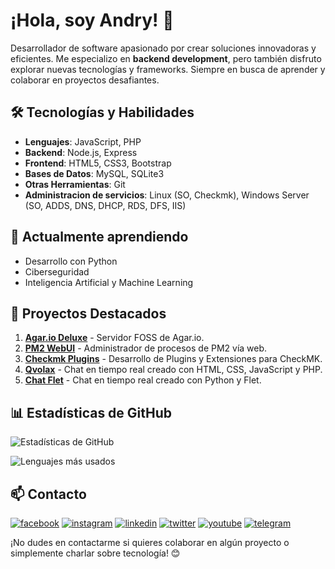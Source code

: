 # ¡Hola, soy Andry! 👋

Desarrollador de software apasionado por crear soluciones innovadoras y eficientes. Me especializo en **backend development**, pero también disfruto explorar nuevas tecnologías y frameworks. Siempre en busca de aprender y colaborar en proyectos desafiantes.

## 🛠 Tecnologías y Habilidades

- **Lenguajes**: JavaScript, PHP
- **Backend**: Node.js, Express
- **Frontend**: HTML5, CSS3, Bootstrap
- **Bases de Datos**: MySQL, SQLite3
- **Otras Herramientas**: Git
- **Administracion de servicios**: Linux (SO, Checkmk), Windows Server (SO, ADDS, DNS, DHCP, RDS, DFS, IIS)

## 🌱 Actualmente aprendiendo

- Desarrollo con Python
- Ciberseguridad
- Inteligencia Artificial y Machine Learning

## 📂 Proyectos Destacados

1. **[Agar.io Deluxe](https://github.com/andrygc/agario-deluxe-server)** - Servidor FOSS de Agar.io.
2. **[PM2 WebUI](https://github.com/andrygc/pm2-webui)** - Administrador de procesos de PM2 vía web.
3. **[Checkmk Plugins](https://github.com/andrygc/checkmk-plugins)** - Desarrollo de Plugins y Extensiones para CheckMK.
4. **[Qvolax](https://github.com/andrygc/qvolax)** - Chat en tiempo real creado con HTML, CSS, JavaScript y PHP.
5. **[Chat Flet](https://github.com/andrygc/chat_flet)** - Chat en tiempo real creado con Python y Flet.


## 📊 Estadísticas de GitHub

![Estadísticas de GitHub](https://github-readme-stats.vercel.app/api?username=andrygc&show_icons=true&theme=radical)

![Lenguajes más usados](https://github-readme-stats.vercel.app/api/top-langs/?username=andrygc&layout=compact&theme=radical&card_width=470)

## 📫 Contacto

[![facebook](https://img.shields.io/badge/Facebook-1877F2?style=for-the-badge&logo=facebook&logoColor=white)](https://facebook.com/andrynoilien)
[![instagram](https://img.shields.io/badge/Instagram-E4405F?style=for-the-badge&logo=instagram&logoColor=white)](https://www.instagram.com/andrycardoza)
[![linkedin](https://img.shields.io/badge/linkedin-0A66C2?style=for-the-badge&logo=linkedin&logoColor=white)](https://www.linkedin.com/in/andry-cardoza)
[![twitter](https://img.shields.io/badge/twitter-1DA1F2?style=for-the-badge&logo=twitter&logoColor=white)](https://twitter.com/@andrycardoza)
[![youtube](https://img.shields.io/badge/YouTube-FF0000?style=for-the-badge&logo=youtube&logoColor=white)](https://youtube.com/@andrycardoza)
[![telegram](https://img.shields.io/badge/Telegram-2CA5E0?style=for-the-badge&logo=telegram&logoColor=white)](https://t.me/andry_cardoza)

¡No dudes en contactarme si quieres colaborar en algún proyecto o simplemente charlar sobre tecnología! 😊
